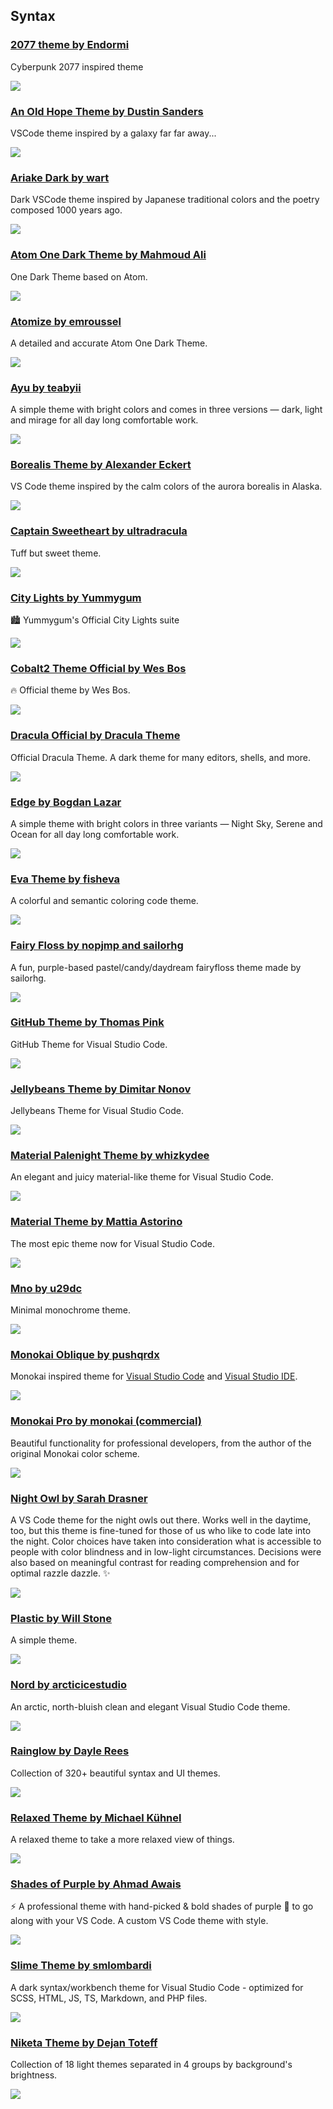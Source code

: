 ## Syntax

### [2077 theme by Endormi](https://vscodethemes.com/e/Endormi.2077-theme)

Cyberpunk 2077 inspired theme

[![](https://github.com/viatsko/awesome-vscode/raw/master/themes/screenshots/endormi.2077-theme.png)](https://vscodethemes.com/e/Endormi.2077-theme)

### [An Old Hope Theme by Dustin Sanders](https://vscodethemes.com/e/dustinsanders.an-old-hope-theme-vscode)

VSCode theme inspired by a galaxy far far away...

[![](https://github.com/viatsko/awesome-vscode/raw/master/themes/screenshots/dustinsanders.an-old-hope-theme-vscode.png)](https://vscodethemes.com/e/dustinsanders.an-old-hope-theme-vscode)

### [Ariake Dark by wart](https://vscodethemes.com/e/wart.ariake-dark)

Dark VSCode theme inspired by Japanese traditional colors and the poetry composed 1000 years ago.

[![](https://github.com/viatsko/awesome-vscode/raw/master/themes/screenshots/wart.ariake-dark.png)](https://vscodethemes.com/e/wart.ariake-dark)

### [Atom One Dark Theme by Mahmoud Ali](https://vscodethemes.com/e/akamud.vscode-theme-onedark)

One Dark Theme based on Atom.

[![](https://github.com/viatsko/awesome-vscode/raw/master/themes/screenshots/akamud.vscode-theme-onedark.png)](https://vscodethemes.com/e/akamud.vscode-theme-onedark)

### [Atomize by emroussel](https://vscodethemes.com/e/emroussel.atomize-atom-one-dark-theme)

A detailed and accurate Atom One Dark Theme.

[![](https://github.com/viatsko/awesome-vscode/raw/master/themes/screenshots/atomize.png)](https://vscodethemes.com/e/emroussel.atomize-atom-one-dark-theme)

### [Ayu by teabyii](https://vscodethemes.com/e/teabyii.ayu)

A simple theme with bright colors and comes in three versions — dark, light and mirage for all day long comfortable work.

[![](https://github.com/viatsko/awesome-vscode/raw/master/themes/screenshots/teabyii.ayu.png)](https://vscodethemes.com/e/teabyii.ayu)

### [Borealis Theme by Alexander Eckert](https://vscodethemes.com/e/eckertalex.borealis)

VS Code theme inspired by the calm colors of the aurora borealis in Alaska.

[![](https://github.com/viatsko/awesome-vscode/raw/master/themes/screenshots/eckertalex.borealis.png)](https://vscodethemes.com/e/eckertalex.borealis)

### [Captain Sweetheart by ultradracula](https://vscodethemes.com/e/ultradracula.captain-sweetheart)

Tuff but sweet theme.

[![](https://github.com/viatsko/awesome-vscode/raw/master/themes/screenshots/ultradracula.captain-sweetheart.png)](https://vscodethemes.com/e/ultradracula.captain-sweetheart)

### [City Lights by Yummygum](https://vscodethemes.com/e/Yummygum.city-lights-theme)

🏙 Yummygum's Official City Lights suite

[![](https://github.com/viatsko/awesome-vscode/raw/master/themes/screenshots/city-lights-yummygum.png)](http://citylights.xyz/)

### [Cobalt2 Theme Official by Wes Bos](https://vscodethemes.com/e/wesbos.theme-cobalt2)

🔥 Official theme by Wes Bos.

[![](https://github.com/viatsko/awesome-vscode/raw/master/themes/screenshots/wesbos.theme-cobalt2.png)](https://vscodethemes.com/e/wesbos.theme-cobalt2)

### [Dracula Official by Dracula Theme](https://vscodethemes.com/e/dracula-theme.theme-dracula)

Official Dracula Theme. A dark theme for many editors, shells, and more.

[![](https://github.com/viatsko/awesome-vscode/raw/master/themes/screenshots/dracula-theme.theme-dracula.png)](https://vscodethemes.com/e/dracula-theme.theme-dracula)

### [Edge by Bogdan Lazar](https://vscodethemes.com/e/bogdanlazar.edge)

A simple theme with bright colors in three variants — Night Sky, Serene and Ocean for all day long comfortable work.

[![](https://github.com/viatsko/awesome-vscode/raw/master/themes/screenshots/bogdanlazar.edge-theme.png)](https://vscodethemes.com/e/bogdanlazar.edge)

### [Eva Theme by fisheva](https://vscodethemes.com/e/fisheva.eva-theme)

A colorful and semantic coloring code theme.

[![](https://github.com/viatsko/awesome-vscode/raw/master/themes/screenshots/fisheva.eva-theme.png)](https://vscodethemes.com/e/fisheva.eva-theme)

### [Fairy Floss by nopjmp and sailorhg](https://vscodethemes.com/e/nopjmp.fairyfloss)

A fun, purple-based pastel/candy/daydream fairyfloss theme made by sailorhg.

[![](https://github.com/viatsko/awesome-vscode/raw/master/themes/screenshots/nopjmp.fairyfloss.png)](https://vscodethemes.com/e/nopjmp.fairyfloss)

### [GitHub Theme by Thomas Pink](https://vscodethemes.com/e/thomaspink.theme-github)

GitHub Theme for Visual Studio Code.

[![](https://github.com/viatsko/awesome-vscode/raw/master/themes/screenshots/thomaspink.theme-github.png)](https://vscodethemes.com/e/thomaspink.theme-github)

### [Jellybeans Theme by Dimitar Nonov](https://vscodethemes.com/e/DimitarNonov.jellybeans-theme)

Jellybeans Theme for Visual Studio Code.

[![](https://github.com/viatsko/awesome-vscode/raw/master/themes/screenshots/jellybeans-theme.png)](https://vscodethemes.com/e/DimitarNonov.jellybeans-theme)

### [Material Palenight Theme by whizkydee](https://vscodethemes.com/e/whizkydee.material-palenight-theme)

An elegant and juicy material-like theme for Visual Studio Code.

[![](https://github.com/viatsko/awesome-vscode/raw/master/themes/screenshots/whizkydee.material-palenight-theme.png)](https://vscodethemes.com/e/whizkydee.material-palenight-theme)

### [Material Theme by Mattia Astorino](https://vscodethemes.com/e/Equinusocio.vsc-material-theme)

The most epic theme now for Visual Studio Code.

[![](https://github.com/viatsko/awesome-vscode/raw/master/themes/screenshots/Equinusocio.vsc-material-theme.png)](https://vscodethemes.com/e/Equinusocio.vsc-material-theme)

### [Mno by u29dc](https://vscodethemes.com/e/u29dc.mno)

Minimal monochrome theme.

[![](https://github.com/viatsko/awesome-vscode/raw/master/themes/screenshots/u29dc.mno.png)](https://vscodethemes.com/e/u29dc.mno)

### [Monokai Oblique by pushqrdx](https://vscodethemes.com/e/pushqrdx.theme-monokai-oblique-vscode)

Monokai inspired theme for [Visual Studio Code](https://vscodethemes.com/e/pushqrdx.theme-monokai-oblique-vscode) and [Visual Studio IDE](https://github.com/pushqrdx/monokai).

[![](https://github.com/viatsko/awesome-vscode/raw/master/themes/screenshots/moblique.png)](https://marketplace.visualstudio.com/items?itemName=pushqrdx.theme-monokai-oblique-vscode)

### [Monokai Pro by monokai (commercial)](https://vscodethemes.com/e/monokai.theme-monokai-pro-vscode)

Beautiful functionality for professional developers, from the author of the original Monokai color scheme.

[![](https://github.com/viatsko/awesome-vscode/raw/master/themes/screenshots/1079cc76.png)](https://vscodethemes.com/e/monokai.theme-monokai-pro-vscode)

### [Night Owl by Sarah Drasner](https://vscodethemes.com/e/sdras.night-owl)

A VS Code theme for the night owls out there. Works well in the daytime, too, but this theme is fine-tuned for those of us who like to code late into the night. Color choices have taken into consideration what is accessible to people with color blindness and in low-light circumstances. Decisions were also based on meaningful contrast for reading comprehension and for optimal razzle dazzle. ✨

[![](https://github.com/viatsko/awesome-vscode/raw/master/themes/screenshots/night-owl.png)](https://marketplace.visualstudio.com/items?itemName=sdras.night-owl)

### [Plastic by Will Stone](https://vscodethemes.com/e/will-stone.plastic)

A simple theme.

[![](https://github.com/viatsko/awesome-vscode/raw/master/themes/screenshots/will-stone.plastic.png)](https://vscodethemes.com/e/will-stone.plastic)

### [Nord by arcticicestudio](https://vscodethemes.com/e/arcticicestudio.nord-visual-studio-code)

An arctic, north-bluish clean and elegant Visual Studio Code theme.

[![](https://github.com/viatsko/awesome-vscode/raw/master/themes/screenshots/arcticicestudio.nord-visual-studio-code.png)](https://vscodethemes.com/e/arcticicestudio.nord-visual-studio-code)

### [Rainglow by Dayle Rees](https://vscodethemes.com/e/daylerees.rainglow)

Collection of 320+ beautiful syntax and UI themes.

[![](https://raw.githubusercontent.com/rainglow/examples/master/vscode/gloom-contrast.png)](https://vscodethemes.com/e/daylerees.rainglow)

### [Relaxed Theme by Michael Kühnel](https://vscodethemes.com/e/mischah.relaxed-theme)

A relaxed theme to take a more relaxed view of things.

[![](https://github.com/viatsko/awesome-vscode/raw/master/themes/screenshots/relaxed-theme.png)](https://vscodethemes.com/e/mischah.relaxed-theme)

### [Shades of Purple by Ahmad Awais](https://vscodethemes.com/e/ahmadawais.shades-of-purple)

⚡ A professional theme with hand-picked & bold shades of purple 💜 to go along with your VS Code. A custom VS Code theme with style.

[![](https://github.com/viatsko/awesome-vscode/raw/master/themes/screenshots/ahmadawais.shades-of-purple.png)](https://vscodethemes.com/e/ahmadawais.shades-of-purple)

### [Slime Theme by smlombardi](https://vscodethemes.com/e/smlombardi.slime)

A dark syntax/workbench theme for Visual Studio Code - optimized for SCSS, HTML, JS, TS, Markdown, and PHP files.

[![](https://github.com/viatsko/awesome-vscode/raw/master/themes/screenshots/slime.png)](https://vscodethemes.com/e/smlombardi.slime)

### [Niketa Theme by Dejan Toteff](https://vscodethemes.com/e/selfrefactor.niketa-theme)

Collection of 18 light themes separated in 4 groups by background's brightness.

[![](https://github.com/viatsko/awesome-vscode/raw/master/themes/screenshots/niketa-theme.png)](https://vscodethemes.com/e/mischah.relaxed-theme)